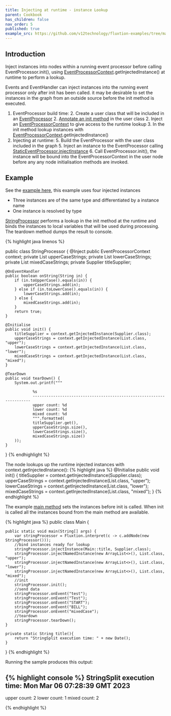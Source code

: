 ```yaml
---
title: Injecting at runtime - instance Lookup
parent: Cookbook
has_children: false
nav_order: 5
published: true
example_src: https://github.com/v12technology/fluxtion-examples/tree/main/cookbook/src/main/java/com/fluxtion/example/cookbook/inject/lookupinstance
---
```


## Introduction

Inject instances into nodes within a running event processor before calling EventProcessor.init(), using
[EventProcessorContext]({{site.fluxtion_src_runtime}}/EventProcessorContext.java).getInjectedInstance() at runtime to 
perform a lookup. 

Events and EventHandler can inject instances into the running event processor only after init has been called. 
it may be desirable to set the instances in the graph from an outside source before the init method is executed. 


1. EventProcessor build time:
   2. Create a user class that will be included in an [EventProcessor]({{site.EventProcessor_link}})
   2. [Annotate an init method]({{site.fluxtion_src_runtime}}/annotations/Initialise.java) in the user class 
   2. Inject an [EventProcessorContext]({{site.fluxtion_src_runtime}}/EventProcessorContext.java) to give access to the runtime lookup
   3. In the init method lookup instances with [EventProcessorContext]({{site.fluxtion_src_runtime}}/EventProcessorContext.java).getInjectedInstance()
4. Injecting at runtime:
   5. Build the EventProcessor with the user class included in the graph 
   5. Inject an instance to the EventProcessor calling [StaticEventProcessor.injectInstance]({{site.fluxtion_src_runtime}}/StaticEventProcessor.java#L106)
   6. Call EventProcessor.init(), the instance will be bound into the EventProcessorContext in the user node before any
   any node initialisation methods are invoked. 

## Example

See the [example here]({{page.example_src}}), this example uses four injected instances 
- Three instances are of the same type and differentiated by a instance name
- One instance is resolved by type


[StringProcessor]({{page.example_src}}/StringProcessor.java) performs a lookup in the init method at 
the runtime and binds the instances to local variables that will be used during processing. The teardown method dumps
the result to console.

{% highlight java linenos %}

public class StringProcessor {
@Inject
public EventProcessorContext context;
private List<String> upperCaseStrings;
private List<String> lowerCaseStrings;
private List<String> mixedCaseStrings;
private Supplier<String> titleSupplier;


    @OnEventHandler
    public boolean onString(String in) {
        if (in.toUpperCase().equals(in)) {
            upperCaseStrings.add(in);
        } else if (in.toLowerCase().equals(in)) {
            lowerCaseStrings.add(in);
        } else {
            mixedCaseStrings.add(in);
        }
        return true;
    }

    @Initialise
    public void init() {
        titleSupplier = context.getInjectedInstance(Supplier.class);
        upperCaseStrings = context.getInjectedInstance(List.class, "upper");
        lowerCaseStrings = context.getInjectedInstance(List.class, "lower");
        mixedCaseStrings = context.getInjectedInstance(List.class, "mixed");
    }

    @TearDown
    public void tearDown() {
        System.out.printf("""
                
                %s
                ---------------------------------------------------------------------
                upper count: %d
                lower count: %d
                mixed count: %d
                """.formatted(
                titleSupplier.get(),
                upperCaseStrings.size(),
                lowerCaseStrings.size(),
                mixedCaseStrings.size()
        ));
    }
}
{% endhighlight %}

The node lookups up the runtime injected instances with context.getInjectedInstance():
{% highlight java %}
@Initialise
public void init() {
    titleSupplier = context.getInjectedInstance(Supplier.class);
    upperCaseStrings = context.getInjectedInstance(List.class, "upper");
    lowerCaseStrings = context.getInjectedInstance(List.class, "lower");
    mixedCaseStrings = context.getInjectedInstance(List.class, "mixed");
}
{% endhighlight %}

The example [main method]({{page.example_src}}/Main.java) sets the instances before init is called. When init is called
all the instances bound from the main method are available.

{% highlight java %}
public class Main {

    public static void main(String[] args) {
        var stringProcessor = Fluxtion.interpret(c -> c.addNode(new StringProcessor()));
        //bind instances ready for lookup
        stringProcessor.injectInstance(Main::title, Supplier.class);
        stringProcessor.injectNamedInstance(new ArrayList<>(), List.class, "upper");
        stringProcessor.injectNamedInstance(new ArrayList<>(), List.class, "lower");
        stringProcessor.injectNamedInstance(new ArrayList<>(), List.class, "mixed");
        //init
        stringProcessor.init();
        //send data
        stringProcessor.onEvent("test");
        stringProcessor.onEvent("Test");
        stringProcessor.onEvent("START");
        stringProcessor.onEvent("BILL");
        stringProcessor.onEvent("mixedCase");
        //teardown
        stringProcessor.tearDown();
    }

    private static String title(){
        return "StringSplit execution time: " + new Date();
    }
}
{% endhighlight %}


Running the sample produces this output:

{% highlight console %}
StringSplit execution time: Mon Mar 06 07:28:39 GMT 2023
---------------------------------------------------------------------
upper count: 2
lower count: 1
mixed count: 2

{% endhighlight %}






